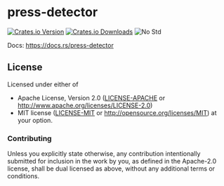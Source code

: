 # press-detector

[![Crates.io Version][crates-io-badge]][crates-io]
[![Crates.io Downloads][crates-io-download-badge]][crates-io-download]
![No Std][no-std-badge]

Docs: https://docs.rs/press-detector

## License

Licensed under either of

 * Apache License, Version 2.0 ([LICENSE-APACHE](LICENSE-APACHE) or
   http://www.apache.org/licenses/LICENSE-2.0)
 * MIT license ([LICENSE-MIT](LICENSE-MIT) or
   http://opensource.org/licenses/MIT) at your option.

### Contributing

Unless you explicitly state otherwise, any contribution intentionally submitted
for inclusion in the work by you, as defined in the Apache-2.0 license, shall
be dual licensed as above, without any additional terms or conditions.


<!-- Badges -->
[crates-io]: https://crates.io/crates/press-detector
[crates-io-badge]: https://img.shields.io/crates/v/press-detector.svg?maxAge=3600
[crates-io-download]: https://crates.io/crates/press-detector
[crates-io-download-badge]: https://img.shields.io/crates/d/press-detector.svg?maxAge=3600
[no-std-badge]: https://img.shields.io/badge/no__std-yes-blue

